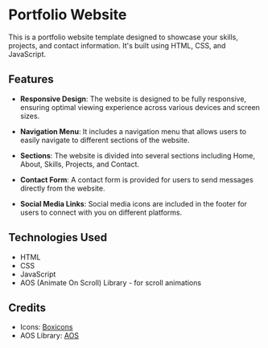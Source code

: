 # Portfolio Website

This is a portfolio website template designed to showcase your skills, projects, and contact information. It's built using HTML, CSS, and JavaScript.

## Features

- **Responsive Design**: The website is designed to be fully responsive, ensuring optimal viewing experience across various devices and screen sizes.

- **Navigation Menu**: It includes a navigation menu that allows users to easily navigate to different sections of the website.

- **Sections**: The website is divided into several sections including Home, About, Skills, Projects, and Contact.

- **Contact Form**: A contact form is provided for users to send messages directly from the website.

- **Social Media Links**: Social media icons are included in the footer for users to connect with you on different platforms.


## Technologies Used

- HTML
- CSS
- JavaScript
- AOS (Animate On Scroll) Library - for scroll animations

## Credits

- Icons: [Boxicons](https://boxicons.com/)
- AOS Library: [AOS](https://github.com/michalsnik/aos)
